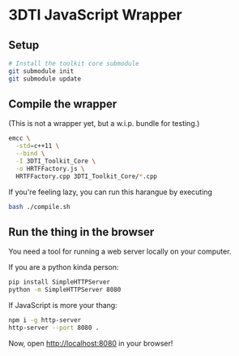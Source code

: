 # 3DTI JavaScript Wrapper

## Setup

```sh
# Install the toolkit core submodule
git submodule init
git submodule update
```

## Compile the wrapper

(This is not a wrapper yet, but a w.i.p. bundle for testing.)

```sh
emcc \
  -std=c++11 \
  --bind \
  -I 3DTI_Toolkit_Core \
  -o HRTFFactory.js \
  HRTFFactory.cpp 3DTI_Toolkit_Core/*.cpp
```

If you're feeling lazy, you can run this harangue by executing

```sh
bash ./compile.sh
```

## Run the thing in the browser

You need a tool for running a web server locally on your computer.

If you are a python kinda person:

```sh
pip install SimpleHTTPServer
python -m SimpleHTTPServer 8080
```

If JavaScript is more your thang:

```sh
npm i -g http-server
http-server --port 8080 .
```

Now, open [http://localhost:8080](http://localhost:8080) in your browser!
